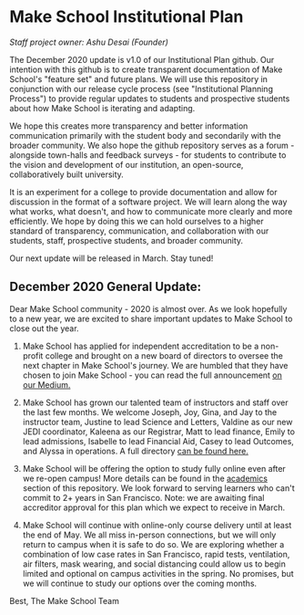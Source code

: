 # Make School Institutional Plan

*Staff project owner: Ashu Desai (Founder)*

The December 2020 update is v1.0 of our Institutional Plan github. Our intention with this github is to create transparent documentation of Make School's "feature set" and future plans. We will use this repository in conjunction with our release cycle process (see "Institutional Planning Process") to provide regular updates to students and prospective students about how Make School is iterating and adapting.

We hope this creates more transparency and better information communication primarily with the student body and secondarily with the broader community. We also hope the github repository serves as a forum - alongside town-halls and feedback surveys - for students to contribute to the vision and development of our institution, an open-source, collaboratively built university.

It is an experiment for a college to provide documentation and allow for discussion in the format of a software project. We will learn along the way what works, what doesn't, and how to communicate more clearly and more efficiently. We hope by doing this we can hold ourselves to a higher standard of transparency, communication, and collaboration with our students, staff, prospective students, and broader community.

Our next update will be released in March. Stay tuned!

## December 2020 General Update:

Dear Make School community - 2020 is almost over. As we look hopefully to a new year, we are excited to share important updates to Make School to close out the year.

1. Make School has applied for independent accreditation to be a non-profit college and brought on a new board of directors to oversee the next chapter in Make School's journey. We are humbled that they have chosen to join Make School - you can read the full announcement [on our Medium.](https://medium.com/make-school/make-school-has-applied-for-independent-accreditation-7ab1e243305) 

2. Make School has grown our talented team of instructors and staff over the last few months. We welcome Joseph, Joy, Gina, and Jay to the instructor team, Justine to lead Science and Letters, Valdine as our new JEDI coordinator, Kaleena as our Registrar, Matt to lead finance, Emily to lead admissions, Isabelle to lead Financial Aid, Casey to lead Outcomes, and Alyssa in operations. A full directory [can be found here.](https://docs.google.com/document/d/1kglc066N2kefkJ5lOIHMmP0_TlWjwil7b1JhR4u45vM/edit)

3. Make School will be offering the option to study fully online even after we re-open campus! More details can be found in the [academics](https://github.com/MakeSchool/institutional-plan/tree/master/academics) section of this repository. We look forward to serving learners who can't commit to 2+ years in San Francisco. Note: we are awaiting final accreditor approval for this plan which we expect to receive in March. 

4. Make School will continue with online-only course delivery until at least the end of May. We all miss in-person connections, but we will only return to campus when it is safe to do so. We are exploring whether a combination of low case rates in San Francisco, rapid tests, ventilation, air filters, mask wearing, and social distancing could allow us to begin limited and optional on campus activities in the spring. No promises, but we will continue to study our options over the coming months. 

Best,
The Make School Team
